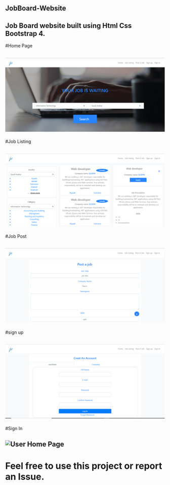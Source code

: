 ## JobBoard-Website
Job Board website built using Html Css Bootstrap 4.
  --------------------------------------------
  
  #Home Page
  
![User Home Page](/images/home.PNG) 
---
 #Job Listing
  
![User Home Page](/images/jobListing.PNG) 
---

 #Job Post
  
![User Home Page](/images/postJob.PNG) 
---
 #sign up
  
![User Home Page](/images/signUp.PNG) 
---

 #Sign In
  
![User Home Page](/master/images/signIn.PNG) 
---

  # Feel free to use this project or report an Issue.
